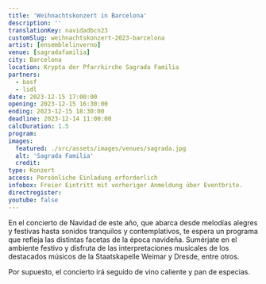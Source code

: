 ```yaml
---
title: 'Weihnachtskonzert in Barcelona'
description: ''
translationKey: navidadbcn23
customSlug: weihnachtskonzert-2023-barcelona
artist: [ensemblelinverno]
venue: [sagradafamilia]
city: Barcelona
location: Krypta der Pfarrkirche Sagrada Familia
partners:
  - basf
  - lidl
date: 2023-12-15 17:00:00
opening: 2023-12-15 16:30:00
ending: 2023-12-15 18:30:00
deadline: 2023-12-14 11:00:00
calcDuration: 1.5
program:
images:
  featured: ./src/assets/images/venues/sagrada.jpg
  alt: 'Sagrada Familia'
  credit:
type: Konzert
access: Persönliche Einladung erforderlich
infobox: Freier Eintritt mit vorheriger Anmeldung über Eventbrite.
directregister:
youtube: false
---
```


En el concierto de Navidad de este año, que abarca desde melodías alegres y festivas hasta sonidos tranquilos y contemplativos, te espera un programa que refleja las distintas facetas de la época navideña. Sumérjate en el ambiente festivo y disfruta de las interpretaciones musicales de los destacados músicos de la Staatskapelle Weimar y Dresde, entre otros.

Por supuesto, el concierto irá seguido de vino caliente y pan de especias.
